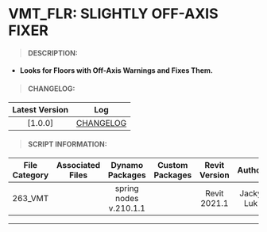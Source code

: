 # VMT_FLR: SLIGHTLY OFF-AXIS FIXER

> #### DESCRIPTION: 
- **Looks for Floors with Off-Axis Warnings and Fixes Them.**

> #### CHANGELOG:

| Latest Version | Log |
| :-------: | :----: | 
|[1.0.0] | [CHANGELOG](/_vmt/changelog/VMT_FLR_SlightlyOffAxis.md) |

> #### SCRIPT INFORMATION: 

| File Category| Associated Files | Dynamo Packages | Custom Packages | Revit Version | Author | Reviewed By |
| :-------: | :----: | :---: | :---: | :---: | :---: | :---: |
| 263_VMT |  | spring nodes v.210.1.1 |  | Revit 2021.1 | Jacky Luk | |

----------------------------------------------------------------
<!-- > #### SCRIPT: 
<img src="./images/vmt/VMT_FLR_OffAxis.png">


------------------------------------------------------------------------------

> #### DEMO: 

<video width="1280" height="720" controls>
 <source src="/_demo/.mp4" type="video/mp4">
</video>

#### INSTRUCTIONS:  -->